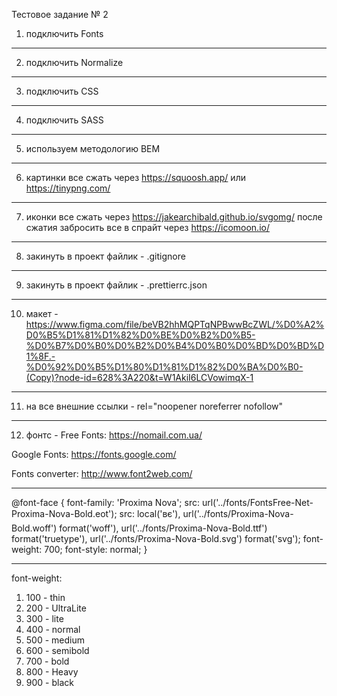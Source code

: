 Тестовое задание № 2

1. подключить Fonts

---

2. подключить Normalize

---

3. подключить CSS

---

4. подключить SASS

---

5. используем методологию BEM

---

6. картинки все сжать через https://squoosh.app/ или https://tinypng.com/

---

7. иконки все сжать через https://jakearchibald.github.io/svgomg/ после сжатия
   забросить все в спрайт через https://icomoon.io/

---

8. закинуть в проект файлик - .gitignore

---

9. закинуть в проект файлик - .prettierrc.json

---

10. макет -
    https://www.figma.com/file/beVB2hhMQPTqNPBwwBcZWL/%D0%A2%D0%B5%D1%81%D1%82%D0%BE%D0%B2%D0%B5-%D0%B7%D0%B0%D0%B2%D0%B4%D0%B0%D0%BD%D0%BD%D1%8F.-%D0%92%D0%B5%D1%80%D1%81%D1%82%D0%BA%D0%B0-(Copy)?node-id=628%3A220&t=W1AkiI6LCVowimqX-1

---

11. на все внешние ссылки - rel="noopener noreferrer nofollow"

---

12. фонтс - Free Fonts: https://nomail.com.ua/

Google Fonts: https://fonts.google.com/

Fonts converter: http://www.font2web.com/

---

@font-face { font-family: 'Proxima Nova'; src:
url('../fonts/FontsFree-Net-Proxima-Nova-Bold.eot'); src: local('вє'),
url('../fonts/Proxima-Nova-Bold.woff') format('woff'),
url('../fonts/Proxima-Nova-Bold.ttf') format('truetype'),
url('../fonts/Proxima-Nova-Bold.svg') format('svg'); font-weight: 700;
font-style: normal; }

---

font-weight:

1. 100 - thin
2. 200 - UltraLite
3. 300 - lite
4. 400 - normal
5. 500 - medium
6. 600 - semibold
7. 700 - bold
8. 800 - Heavy
9. 900 - black
